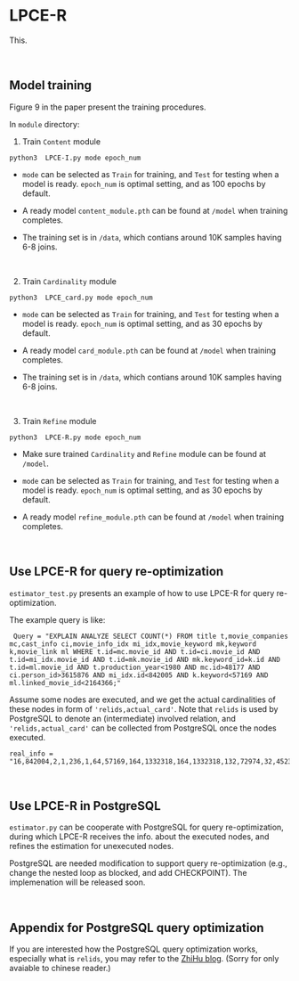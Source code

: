 
# LPCE-R
This.

<br/> 

## Model training
Figure 9 in the paper present the training procedures.

In `module` directory:
1. Train `Content` module
```
python3  LPCE-I.py mode epoch_num
```
- `mode` can be selected as `Train` for training, and `Test` for testing when a model is ready. `epoch_num` is optimal setting, and as 100 epochs by default.

-  A ready model `content_module.pth` can be found at `/model` when training completes.

- The training set is in `/data`, which contians around 10K samples having 6-8 joins.


<br/> 

2. Train `Cardinality` module
```
python3  LPCE_card.py mode epoch_num
```
- `mode` can be selected as `Train` for training, and `Test` for testing when a model is ready. `epoch_num` is optimal setting, and as 30 epochs by default.

-  A ready model `card_module.pth` can be found at `/model` when training completes.

- The training set is in `/data`, which contians around 10K samples having 6-8 joins.



<br/> 

3. Train `Refine` module
```
python3  LPCE-R.py mode epoch_num

```
- Make sure trained `Cardinality` and `Refine` module can be found at `/model`.

- `mode` can be selected as `Train` for training, and `Test` for testing when a model is ready. `epoch_num` is optimal setting, and as 30 epochs by default.

- A ready model `refine_module.pth` can be found at `/model` when training completes.


<br/> 

## Use LPCE-R for query re-optimization
`estimator_test.py` presents an example of how to use LPCE-R for query re-optimization.

The example query is like:
```
 Query = "EXPLAIN ANALYZE SELECT COUNT(*) FROM title t,movie_companies mc,cast_info ci,movie_info_idx mi_idx,movie_keyword mk,keyword k,movie_link ml WHERE t.id=mc.movie_id AND t.id=ci.movie_id AND t.id=mi_idx.movie_id AND t.id=mk.movie_id AND mk.keyword_id=k.id AND t.id=ml.movie_id AND t.production_year<1980 AND mc.id>48177 AND ci.person_id>3615876 AND mi_idx.id<842005 AND k.keyword<57169 AND ml.linked_movie_id<2164366;"
```
Assume some nodes are executed, and we get the actual cardinalities of these nodes in form of `'relids,actual_card'`.
Note that `relids` is used by PostgreSQL to denote an (intermediate) involved relation, and `'relids,actual_card'` can be collected from PostgreSQL once the nodes executed.
```
real_info = "16,842004,2,1,236,1,64,57169,164,1332318,164,1332318,132,72974,32,4523930,132,72974,4,2560952,128,45978,4,2560952,64,57169,16,842004,"
```

<br/> 

## Use LPCE-R in PostgreSQL
`estimator.py` can be cooperate with PostgreSQL for query re-optimization, during which LPCE-R receives the info. about the executed nodes,
and refines the estimation for unexecuted nodes.

PostgreSQL are needed modification to support query re-optimization (e.g., change the nested loop as blocked, and add CHECKPOINT). The implemenation will be released soon.



<br/> 

## Appendix for PostgreSQL query optimization
If you are interested how the PostgreSQL query optimization works, especially what is `relids`,
you may refer to the [ZhiHu blog](https://zhuanlan.zhihu.com/p/460709260). (Sorry for only avaiable to chinese reader.) 
